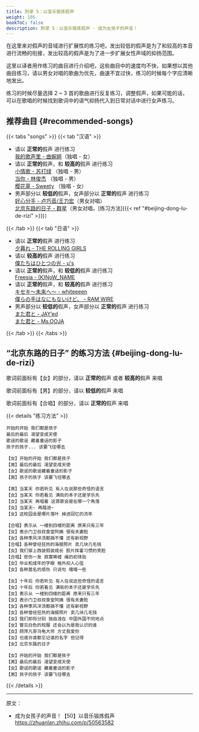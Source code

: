 ```yaml
---
title: 附录 5：以音乐锻炼假声
weight: 105
bookToC: false
description: 附录 5：以音乐锻炼假声 - 成为女孩子的声音！
---
```


在这里来对假声的音域进行扩展性的练习吧，发出较低的假声是为了和较高的本音进行流畅的衔接，发出较高的假声是为了进一步扩展女性声域的抑扬范围。

这里以译者用作练习的曲目进行介绍吧，这些曲目中的速度均不快，如果想以其他曲目练习，请以男女对唱的歌曲为优先，曲速不宜过快，练习的时候每个字应清晰地发出。

练习的时候尽量选择 2 ~ 3 首的歌曲进行反复练习，调整假声，如果可能的话，可以在歌唱的时候找到歌词中的语气抑扬代入到日常对话中进行女声练习。

## 推荐曲目 {#recommended-songs}

{{< tabs "songs" >}}
{{< tab "汉语" >}}

- 请以 **正常的**假声 进行练习\
  [我的歌声里 - 曲婉婷](https://youtu.be/w0dMz8RBG7g)（独唱 - 女）
- 请以 **正常的**假声，和 **较高的**假声 进行练习\
  [小情歌 - 苏打绿](https://youtu.be/in8NNzwFa-s) （独唱 - 男）\
  [当你 - 林俊杰](https://youtu.be/aFd8EluIJV8) （独唱 - 男） \
  [樱花草 - Sweety](https://youtu.be/vYcl7cw8gWo) （独唱 - 女）
- 男声部分以 **较低的**假声，女声部分以 **正常的**假声 进行练习\
  [好心分手 - 卢巧音/王力宏](https://youtu.be/v04DzjzSb5w)（男女对唱）\
  [北京东路的日子 - 群星](https://youtu.be/kBu8vUkk2S0)（男女对唱，[练习方法]({{< ref "#beijing-dong-lu-de-rizi" >}})）

{{< /tab >}}
{{< tab "日语" >}}

- 请以 **正常的**假声 进行练习\
  [夕暮れ - THE ROLLING GIRLS](https://youtu.be/PFRSkMr7yu8)
- 请以 **较高的**假声 进行练习\
  [僕たちはひとつの光 - μ's](https://youtu.be/RcYtUeu4EqQ)
- 请以 **正常的**假声，和 **较低的**假声 进行练习\
  [Freesia - (K)NoW_NAME](https://youtu.be/0RpfxB4CkDg)
- 请以 **正常的**假声，和 **较高的**假声 进行练习\
  [キセキ～未来へ～ - whiteeeen](https://youtu.be/RbdJwV7wFr4)\
  [僕らの手はなにもないけど、 - RAM WIRE](https://youtu.be/TXpGWhdwXuo)
- 男声部分以 **较低的**假声，女声部分以 **正常的**假声 进行练习\
  [また君と - JAY’ed](https://youtu.be/POWjzvXhMEQ)\
  [また君と - Ms.OOJA](https://youtu.be/nWziQCs0uVc)

{{< /tab >}}
{{< /tabs >}}

## “北京东路的日子” 的练习方法 {#beijing-dong-lu-de-rizi}

歌词前面标有【女】的部分，请以 **正常的**假声 或者 **较高的**假声 来唱

歌词前面标有【男】的部分，请以 **较低的**假声 来唱

歌词前面标有【合唱】的部分，请以 **正常的**假声 来唱

{{< details "练习方法" >}}

```quote
开始的开始 我们都是孩子
最后的最后 渴望变成天使
歌谣的歌谣 藏着童话的影子
孩子的孩子... 该要飞往哪去

【女】开始的开始 我们都是孩子
【男】最后的最后 渴望变成天使
【女】歌谣的歌谣藏着童话的影子
【男】孩子的孩子 该要飞往哪去

【男】当某天 你若听见 有人在说那些奇怪的语言
【女】当某天 你若看见 满街的本子还是学乐先
【女】当某天 再唱着 这首歌会是在哪一个角落
【女】当某天~ 再踏进~
【女】这校园会是哪片落叶 掉进回忆的流年

【合唱】表示从 一楼到四楼的距离 原来只有三年
【女】表示门卫叔叔食堂阿姨 很有夫妻脸
【女】各种季风洋流都搞不懂 还有新视野
【合唱】各种曾经狂热的海报照片 卖几块几毛钱
【女】我们穿上西装假装成长 胶片挥霍习惯的笑脸
【合唱】悲伤一发 寂寞唏嘘 痛的初体验
【女】毕业和成年的字眼 格外扣人心弦
【女】各种莫名的感伤 只说句 嘻嘻一些

【女】十年后 你若听见 有人在说这些奇怪的语言
【女】十年后 你若看见 满街的本子还是学乐先
【女】表示从 一楼到四楼的距离 原来只有三年
【女】表示门卫叔叔食堂阿姨 很有夫妻脸
【女】各种季风洋流都搞不懂 还有新视野
【女】各种曾经狂热的海报照片 卖几块几毛钱
【女】我们即将分别 独自浪在 中国外国不同地点
【女】瞥见白色的校服 还会以为是我认识的谁
【女】顾萍凡哥乌龟大师 方丈我爱你
【女】也或许谁都忘记谁的名字 但记得
【女】北京东路的日子

【女】开始的开始 我们都是孩子
【男】最后的最后 渴望变成天使
【女】歌谣的歌谣 藏着童话的影子
【男】孩子的孩子 该要飞往哪去
```

{{< /details >}}

---

原文：

- 成为女孩子的声音！【50】以音乐锻炼假声\
  <https://zhuanlan.zhihu.com/p/50563582>

